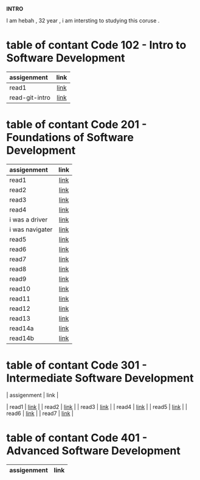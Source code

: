 

**INTRO**

I am hebah , 32 year , i am intersting to studying this coruse .




# table of contant Code 102 - Intro to Software Development

| assigenment              | link     |  
| :-------------           | :----------: | 
| read1                    |   [link](README2.md)           |
|   read-git-intro         |   [link](read-git-intro.md)            |


# table of contant Code 201 - Foundations of Software Development

| assigenment              | link                                                            |  
| :-------------           | :----------:                                                    | 
| read1                    | [link](./201/read1.md)                                          |
|  read2                   | [link](./201/read2.md)                                          |
|   read3                  |  [link](./201/read3.md)                                         |
|   read4                  |  [link](./201/read4.md)       |
|  i was a driver          |  [link](https://github.com/Mohammad-Haroun-97/About-me/pull/1)  |
|  i was navigater         |  [link](https://github.com/hebah-aldawalib/teast/pull/1)  |
| read5                    |  [link](./201/read5.md)                                        | 
| read6                    |  [link](./201/read6.md)                                        |
| read7                    |  [link](./201/read7.md)                                        |
| read8                    |  [link](./201/read8.md)                                        |
| read9                    |  [link](./201/read9.md)                                        |                             
| read10                   |  [link](./201/read10.md)               |
| read11                   |  [link](./201/read11.md)               |
| read12                   |  [link](./201/read12.md)               |
| read13                   |  [link](./201/read13.md)               |
| read14a                   |  [link](./201/read14a.md)               |
| read14b                   |  [link](./201/read14b.md)               |


# table of contant Code 301 - Intermediate Software Development

| assigenment               | link                                  |  

| read1                    | [link](./301/read1.md)                 |
|  read2                   | [link](./301/read2.md)                 |
|  read3                   | [link](./301/read3.md)                 |
|  read4                   | [link](./301/read4.md)                 |
|  read5                   | [link](./301/read5.md)                 |
|  read6                   | [link](./301/read6.md)                 |
|  read7                   | [link](./301/read7.md)                 |

# table of contant Code 401 - Advanced Software Development

| assigenment              | link     |  
| :-------------           | :----------: | 





